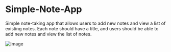 # Simple-Note-App

Simple note-taking app that allows users to add new notes and view a list of existing notes. Each note
should have a title, and users should be able to add new notes and view the list of notes.

![image](https://github.com/Fay-Balhareth/Headache-Types-Expert-System/assets/107503708/6707e09b-2655-441c-aa85-9644aedf1bdb)
